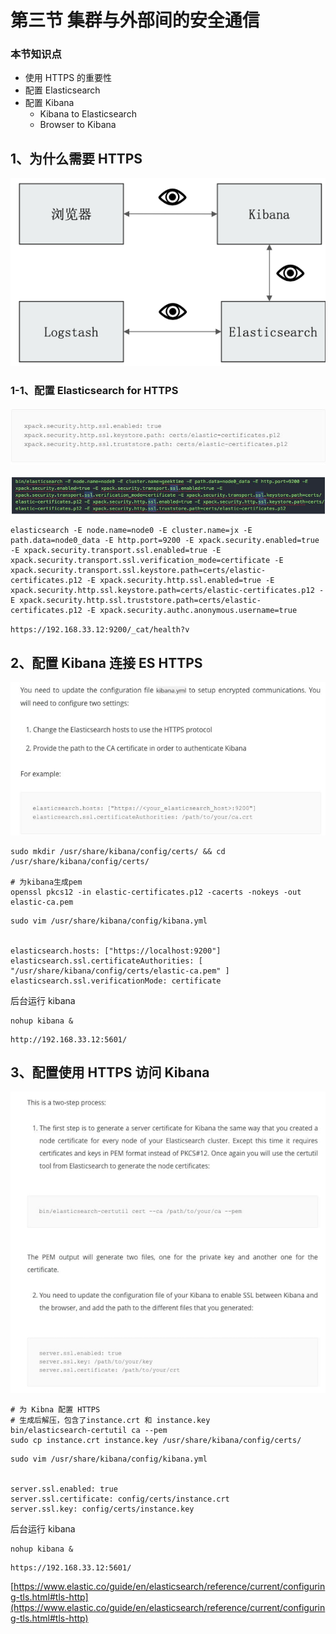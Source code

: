 # **第三节 集群与外部间的安全通信**

### **本节知识点**

* 使用 HTTPS 的重要性
* 配置 Elasticsearch
* 配置 Kibana
	* Kibana to Elasticsearch 
	* Browser to Kibana

	
## **1、为什么需要 HTTPS**

![Alt Image Text](../images/chap8_3_1.png "Body image")

### **1-1、配置 Elasticsearch for HTTPS**

![Alt Image Text](../images/chap8_3_2.png "Body image")

![Alt Image Text](../images/chap8_3_3.png "Body image")

```
elasticsearch -E node.name=node0 -E cluster.name=jx -E path.data=node0_data -E http.port=9200 -E xpack.security.enabled=true -E xpack.security.transport.ssl.enabled=true -E xpack.security.transport.ssl.verification_mode=certificate -E xpack.security.transport.ssl.keystore.path=certs/elastic-certificates.p12 -E xpack.security.http.ssl.enabled=true -E xpack.security.http.ssl.keystore.path=certs/elastic-certificates.p12 -E xpack.security.http.ssl.truststore.path=certs/elastic-certificates.p12 -E xpack.security.authc.anonymous.username=true
```

`https://192.168.33.12:9200/_cat/health?v`

## **2、配置 Kibana 连接 ES HTTPS**


![Alt Image Text](../images/chap8_3_4.png "Body image")

```
sudo mkdir /usr/share/kibana/config/certs/ && cd /usr/share/kibana/config/certs/

# 为kibana生成pem
openssl pkcs12 -in elastic-certificates.p12 -cacerts -nokeys -out elastic-ca.pem

```

```
sudo vim /usr/share/kibana/config/kibana.yml


elasticsearch.hosts: ["https://localhost:9200"]
elasticsearch.ssl.certificateAuthorities: [ "/usr/share/kibana/config/certs/elastic-ca.pem" ]
elasticsearch.ssl.verificationMode: certificate
```

后台运行 kibana

```
nohup kibana &
```

```
http://192.168.33.12:5601/
```

## **3、配置使用 HTTPS 访问 Kibana**

![Alt Image Text](../images/chap8_3_5.png "Body image")

```
# 为 Kibna 配置 HTTPS
# 生成后解压，包含了instance.crt 和 instance.key
bin/elasticsearch-certutil ca --pem
sudo cp instance.crt instance.key /usr/share/kibana/config/certs/
```


```
sudo vim /usr/share/kibana/config/kibana.yml


server.ssl.enabled: true
server.ssl.certificate: config/certs/instance.crt
server.ssl.key: config/certs/instance.key
```

后台运行 kibana

```
nohup kibana &
```

```
https://192.168.33.12:5601/
```

[https://www.elastic.co/guide/en/elasticsearch/reference/current/configuring-tls.html#tls-http](https://www.elastic.co/guide/en/elasticsearch/reference/current/configuring-tls.html#tls-http)